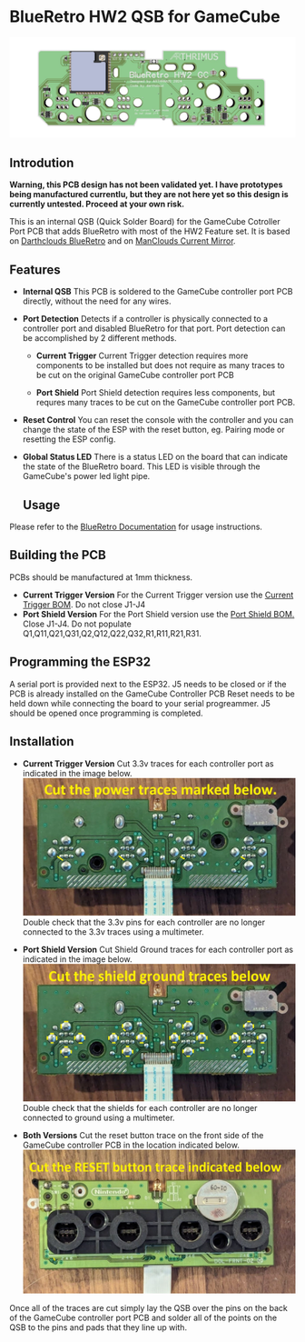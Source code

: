 # BlueRetro HW2 QSB for GameCube
![](./doc/BRHW2GC.jpg)

## Introdution
**Warning, this PCB design has not been validated yet. I have prototypes being manufactured currentlu, but they are not here yet so this design is currently untested. Proceed at your own risk.**

This is an internal QSB (Quick Solder Board) for the GameCube Cotroller Port PCB that adds BlueRetro with most of the HW2 Feature set. It is based on [Darthclouds BlueRetro](https://github.com/darthcloud/BlueRetro) and on [ManClouds Current Mirror](https://github.com/ManCloud/CurrentTrigger).

## Features

- **Internal QSB**
This PCB is soldered to the GameCube controller port PCB directly, without the need for any wires.

- **Port Detection**
  Detects if a controller is physically connected to a controller port and disabled BlueRetro for that port. Port detection can be accomplished by 2 different methods.
  - **Current Trigger**
    Current Trigger detection requires more components to be installed but does not require as many traces to be cut on the original GameCube controller port PCB

  - **Port Shield**
    Port Shield detection requires less components, but requres many traces to be cut on the GameCube controller port PCB.

- **Reset Control**
    You can reset the console with the controller and you can change the state of the ESP with the reset button, eg. Pairing mode or resetting the ESP config.
- **Global Status LED**
  There is a status LED on the board that can indicate the state of the BlueRetro board. This LED is visible through the GameCube's power led light pipe.

  ## Usage
Please refer to the [BlueRetro Documentation](https://github.com/darthcloud/BlueRetro/wiki) for usage instructions.

## Building the PCB
PCBs should be manufactured at 1mm thickness.

- **Current Trigger Version**
  For the Current Trigger version use the [Current Trigger BOM](https://github.com/Arthrimus/BlueRetro-HW2-GameCube/blob/main/PCB/GC%20BlueRetro%20BOM%20(Current%20Trigger).xlsx). Do not close J1-J4
- **Port Shield Version**
  For the Port Shield version use the [Port Shield BOM.](https://github.com/Arthrimus/BlueRetro-HW2-GameCube/blob/main/PCB/GC%20BlueRetro%20BOM%20(Port%20Shield).xlsx)
  Close J1-J4. Do not populate Q1,Q11,Q21,Q31,Q2,Q12,Q22,Q32,R1,R11,R21,R31.

## Programming the ESP32

A serial port is provided next to the ESP32. J5 needs to be closed or if the PCB is already installed on the GameCube Controller PCB Reset needs to be held down while connecting the board to your serial progreammer. J5 should be opened once programming is completed.

## Installation

- **Current Trigger Version**
Cut 3.3v traces for each controller port as indicated in the image below.
![](./doc/Current_Trigger_Cuts.jpg)
Double check that the 3.3v pins for each controller are no longer connected to the 3.3v traces using a multimeter.

- **Port Shield Version**
Cut Shield Ground traces for each controller port as indicated in the image below.
![](./doc/Port_Shield_Cuts.jpg)
Double check that the shields for each controller are no longer connected to ground using a multimeter.

- **Both Versions**
Cut the reset button trace on the front side of the GameCube controller PCB in the location indicated below.
![](./doc/Reset_Trace_Cut.jpg)

Once all of the traces are cut simply lay the QSB over the pins on the back of the GameCube controller port PCB and solder all of the points on the QSB to the pins and pads that they line up with.

